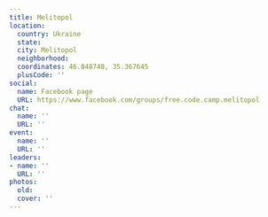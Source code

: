 ```yaml
---
title: Melitopol
location:
  country: Ukraine
  state: 
  city: Melitopol
  neighborhood: 
  coordinates: 46.848748, 35.367645
  plusCode: ''
social:
  name: Facebook page
  URL: https://www.facebook.com/groups/free.code.camp.melitopol
chat:
  name: ''
  URL: ''
event:
  name: ''
  URL: ''
leaders:
- name: ''
  URL: ''
photos:
  old: 
  cover: ''
---
```

